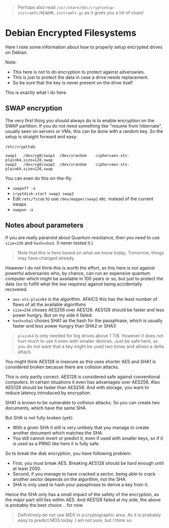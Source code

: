 > Perhaps also read `/usr/share/doc/cryptsetup-initramfs/README.initramfs.gz`
> as it gives you a lot of clues!

# Debian Encrypted Filesystems

Here I note some information about how to properly setup encrypted drives on Debian.

Note:

- This here is not to do encryption to protect against adversaries.
- This is just to protect the data in case a drive needs replacement.
- So be sure that the key is never present on the drive itself

This is exactly what I do here.


## SWAP encryption

The very first thing you should always do is to enable encryption on the SWAP partition.
If you do not need something like "resume from hibernate", usually seen on servers or VMs,
this can be done with a random key.  So the setup is straight forward and easy:

`/etc/crypttab`:

```
swap1	/dev/vg0/swap1	/dev/urandom	cipher=aes-xts-plain64,size=128,swap
swap2	/dev/vg0/swap2	/dev/urandom	cipher=aes-xts-plain64,size=128,swap
```

You can even do this on-the-fly:

- `swapoff -a`
- `cryptdisk-start swap1 swap2`
- Edit `/etc/fstab` to use `/dev/mapper/swap1` etc. instead of the current swaps
- `swapon -a`


## Notes about parameters

If you are really paranoid about Quantum resistance, then you need to use `size=256` and `hash=sha3`.
(I never tested it.)

> Note that this is here based on what we know today.  Tomorrow, things may have changed already.

However I do not think this is worth the effort, as this here is not against powerful adversaries who,
by chance, can run an expensive quantum computer which might be available in 100 years or so,
but just to protect the data (so to fulfill what the law requires) against being accidentally recovered.

- `aes-xts-plain64` is the algorithm.  AFAICS this has the least number of flaws of all the available algorithms
- `size=256` choses AES256 over AES128.  AES128 should be faster and less power hungry.  But on my side it failed.
- `hash=sha1` choses SHA1 as the hash for the passphrase, which is usually faster and less power hungry than SHA2 or SHA3

> `plain64` is only needed for big drives above 1 TiB.  However it does not hurt much to use it even with smaller devices.
> Just be safe here, as you do not want that a key might be used two times and allows a delta attack.

You might think AES128 is insecure as this uses shorter AES and SHA1 is considered broken because there are collision attacks.

This is only partly correct.  AES128 is considered safe against conventional computers.
In certain situations it even has advantages over AES256.  Also AES128 should be faster than AES256.
And with storage, you want to reduce latency introduced by encryption.

SHA1 is known to be vulnerable to collision attacks.  So you can create two documents, which have the same SHA.

But SHA is not fully broken (yet):

- With a given SHA it still is very unlikely that you manage to create another document which matches the SHA
- You still cannot invert or predict it, even if used with smaller keys, so if it is used as a PRNG like here it is fully safe.

So to break the disk encryption, you have following problem:

- First, you must break AES.  Breaking AES128 should be hard enough until at least 2050.
- Second, if you manage to have cracked a sector, being able to crack another sector depends on the algorithm, not the SHA.
- SHA is only used to hash your passphrase to derive a key from it.

Hence the SHA only has a small impact of the safety of the encryption, as the major part still lies within AES.
And AES128 failed at my side, the above is probably the best choice  .. for now.

> Definitively do not use MD5 in a cryptographic area.  As it is probably easy to predict MD5 today.  I am not sure, but I think so.
